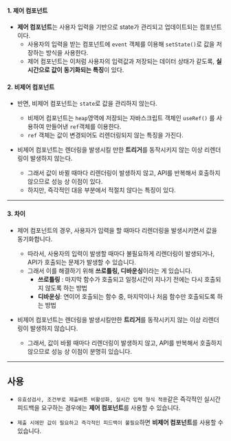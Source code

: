 
#### 1. 제어 컴포넌트 

- **제어 컴포넌트**는 사용자 입력을 기반으로 state가 관리되고 업데이트되는 컴포넌트이다.
	- 사용자의 입력을 받는 컴포넌트에 `event` 객체를 이용해 `setState()`로 값을 저장하는 방식을 사용한다.
	- 제어 컴포넌트는 이처럼 사용자의 입력값과 저장되는 데이터 상태가 같도록, **실시간으로 값이 동기화되는 특징**이 있다.


#### 2. 비제어 컴포넌트

- 반면, 비제어 컴포넌트는  `state`로 값을 관리하지 않는다.
    - 비제어 컴포넌트는 `heap`영역에 저장되는 자바스크립트 객체인 `useRef()` 를 사용하여 만들어낸 `ref`객체를 이용한다.
    - `ref` 객체는 값이 변경되어도 리렌더링되지 않는 특징을 가진다.

- 비제어 컴포넌트는 렌더링을 발생시킬 만한 **트리거**를 동작시키지 않는 이상 리렌더링이 발생하지 않는다. 
    - 그래서 값이 바뀔 때마다 리렌더링이 발생하지 않고, API를 반복해서 호출하지 않으므로 성능 상 이점이 있다.
    - 하지만, 즉각적인 대응 부분에서 적절치 않다는 특징이 있다.

---

#### 3. 차이

- 제어 컴포넌트의 경우, 사용자가 입력을 할 때마다 리렌더링을 발생시키면서 값을 동기화합니다.
    - 따라서, 사용자의 입력이 발생할 때마다 불필요하게 리렌더링이 발생되거나, API가 호출되는 문제가 발생할 수 있습니다.
    - 그래서 이를 해결하기 위해 **쓰로틀링, 디바운싱**이라는 게 있습니다.
        - **쓰로틀링** : 마지막 함수가 호출되고 일정시간이 지나기 전에는 다시 호출되지 않도록 하는 방법
        - **디바운싱**: 연이어 호출되는 함수 중, 마지막이나 처음 함수만 호출되도록 하는 방법

- 비제어 컴포넌트는 렌더링을 발생시킬만한 **트리거**를 동작시키지 않는 이상 리렌더링이 발생하지 않습니다. 
    - 그래서, 값이 바뀔 때마다 리렌더링이 발생하지 않고, API를 반복해서 호출하지 않으므로 성능 상 이점이 분명히 있습니다. 

---

## 사용

- ``유효성검사, 조건부로 제출버튼 비활성화, 실시간 입력 형식 적용``같은 즉각적인 실시간 피드백을 요구하는 경우에는 **제어 컴포넌트**를 사용할 수 있습니다. 

- ``제출 시에만 값이 필요하고 즉각적인 피드백이 불필요``하면 **비제어 컴포넌트**를 사용할 수 있습니다.